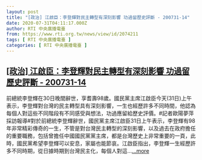 ```yaml
---
layout: post
title: "[政治] 江啟臣：李登輝對民主轉型有深刻影響 功過留歷史評斷 - 200731-14"
date: 2020-07-31T04:11:17.000Z
author: RTI 中央廣播電臺
from: https://www.rti.org.tw/news/view/id/2074211
tags: [ RTI 中央廣播電臺 ]
categories: [ RTI 中央廣播電臺 ]
---
```

<!--1596168677000-->
[[政治] 江啟臣：李登輝對民主轉型有深刻影響 功過留歷史評斷 - 200731-14](https://www.rti.org.tw/news/view/id/2074211)
------

<div>
前總統李登輝在30日晚間辭世，享耆壽98歲。國民黨主席江啟臣今天(31日)上午表示，李登輝對台灣的民主轉型具有深刻影響，一生也經歷許多不同時間，他認為每個人對這些不同階段有不同感受與想法，功過應留給歷史評價。#記者歐陽夢萍採訪報導#對於前總統李登輝辭世，國民黨主席江啟臣31日上午表示，李登輝有98年非常精彩傳奇的一生，不管是對台灣民主轉型的深刻影響，以及過去在政府擔任的重要職務，包括曾擔任中國國民黨黨主席，都是台灣歷史上非常重要的一頁，此時，國民黨希望李登輝可以安息，家屬也能節哀。江啟臣指出，李登輝一生經歷許多不同時期，從日據時期到台灣民主化，每個人對這...<a target="_blank" href="https://www.rti.org.tw/news/view/id/2074211">...more</a>
</div>
